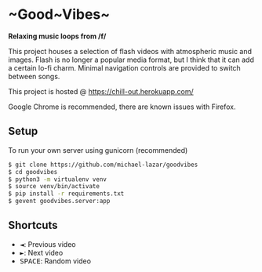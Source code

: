 # ~Good~Vibes~

**Relaxing music loops from /f/**

This project houses a selection of flash videos with atmospheric music and images.
Flash is no longer a popular media format, but I think that it can add a certain lo-fi charm.
Minimal navigation controls are provided to switch between songs.

This project is hosted @ https://chill-out.herokuapp.com/

Google Chrome is recommended, there are known issues with Firefox.

## Setup
To run your own server using gunicorn (recommended)

```bash
$ git clone https://github.com/michael-lazar/goodvibes
$ cd goodvibes
$ python3 -m virtualenv venv
$ source venv/bin/activate
$ pip install -r requirements.txt
$ gevent goodvibes.server:app
```

## Shortcuts
- <Kbd>◄</kbd>: Previous video
- <kbd>►</kbd>: Next video
- <kbd>SPACE</kbd>: Random video
